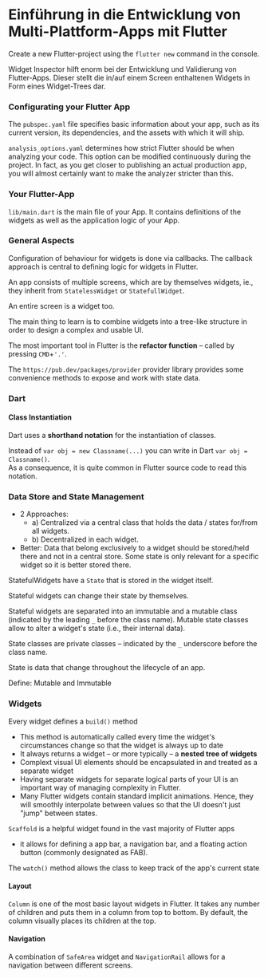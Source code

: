 # Einführung in die Entwicklung von Multi-Plattform-Apps mit Flutter

Create a new Flutter-project using the `flutter new` command in the console.

Widget Inspector hilft enorm bei der Entwicklung und Validierung von Flutter-Apps. Dieser stellt die in/auf einem Screen enthaltenen Widgets in Form eines Widget-Trees dar.


### Configurating your Flutter App

The `pubspec.yaml` file specifies basic information about your app, such as its current version, its dependencies, and the assets with which it will ship.

`analysis_options.yaml` determines how strict Flutter should be when analyzing your code.
This option can be modified continuously during the project. In fact, as you get closer to publishing an actual production app, you will almost certainly want to make the analyzer stricter than this.


### Your Flutter-App

`lib/main.dart` is the main file of your App. It contains definitions of the widgets as well as the application logic of your App.



### General Aspects

Configuration of behaviour for widgets is done via callbacks. The callback approach is central to defining logic for widgets in Flutter.

An app consists of multiple screens, which are by themselves widgets, ie., they inherit from `StatelessWidget` or `StatefullWidget`.

An entire screen is a widget too.

The main thing to learn is to combine widgets into a tree-like structure in order to design a complex and usable UI.

The most important tool in Flutter is the __refactor function__ – called by pressing `CMD`+`'.'`.

The `https://pub.dev/packages/provider` provider library provides some convenience methods to expose and work with state data.

### Dart

#### Class Instantiation

Dart uses a **shorthand notation** for the instantiation of classes.

Instead of `var obj = new Classname(...)` you can write in Dart `var obj = Classname()`.  
As a consequence, it is quite common in Flutter source code to read this notation.



### Data Store and State Management

- 2 Approaches: 
    - a) Centralized via a central class that holds the data / states for/from all widgets.
    - b) Decentralized in each widget.
- Better: Data that belong exclusively to a widget should be stored/held there and not in a central store. Some state is only relevant for a specific widget so it is better stored there.

StatefulWidgets have a `State` that is stored in the widget itself.

Stateful widgets can change their state by themselves.

Stateful widgets are separated into an immutable and a mutable class (indicated by the leading `_` before the class name). Mutable state classes allow to alter a widget's state (i.e., their internal data).

State classes are private classes – indicated by the `_` underscore before the class name.

State is data that change throughout the lifecycle of an app.

Define: Mutable and Immutable





### Widgets

Every widget defines a `build()` method 

- This method is automatically called every time the widget's circumstances change so that the widget is always up to date
- It always returns a widget – or more typically – a **nested tree of widgets**
- Complext visual UI elements should be encapsulated in and treated as a separate widget
- Having separate widgets for separate logical parts of your UI is an important way of managing complexity in Flutter.
- Many Flutter widgets contain standard implicit animations. Hence, they will smoothly interpolate between values so that the UI doesn't just "jump" between states. 


`Scaffold` is a helpful widget found in the vast majority of Flutter apps
- it allows for defining a app bar, a navigation bar, and a floating action button (commonly designated as FAB).

The `watch()` method allows the class to keep track of the app's current state


#### Layout

`Column` is one of the most basic layout widgets in Flutter. It takes any number of children and puts them in a column from top to bottom. By default, the column visually places its children at the top.


#### Navigation

A combination of `SafeArea` widget and `NavigationRail` allows for a navigation between different screens.
